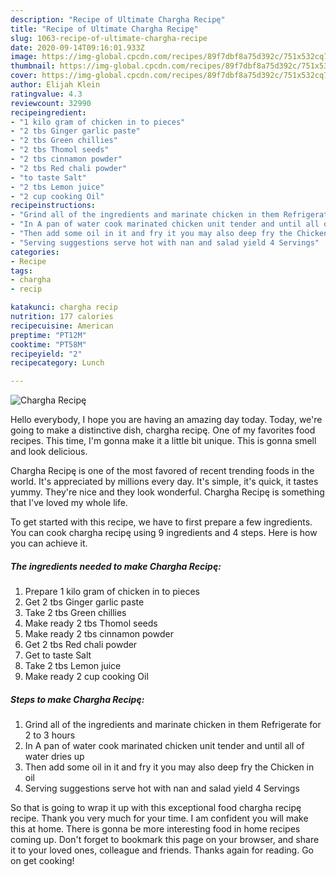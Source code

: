 ```yaml
---
description: "Recipe of Ultimate Chargha Recipę"
title: "Recipe of Ultimate Chargha Recipę"
slug: 1063-recipe-of-ultimate-chargha-recipe
date: 2020-09-14T09:16:01.933Z
image: https://img-global.cpcdn.com/recipes/89f7dbf8a75d392c/751x532cq70/chargha-recipe-recipe-main-photo.jpg
thumbnail: https://img-global.cpcdn.com/recipes/89f7dbf8a75d392c/751x532cq70/chargha-recipe-recipe-main-photo.jpg
cover: https://img-global.cpcdn.com/recipes/89f7dbf8a75d392c/751x532cq70/chargha-recipe-recipe-main-photo.jpg
author: Elijah Klein
ratingvalue: 4.3
reviewcount: 32990
recipeingredient:
- "1 kilo gram of chicken in to pieces"
- "2 tbs Ginger garlic paste"
- "2 tbs Green chillies"
- "2 tbs Thomol seeds"
- "2 tbs cinnamon powder"
- "2 tbs Red chali powder"
- "to taste Salt"
- "2 tbs Lemon juice"
- "2 cup cooking Oil"
recipeinstructions:
- "Grind all of the ingredients and marinate chicken in them Refrigerate for 2 to 3 hours"
- "In A pan of water cook marinated chicken unit tender and until all of water dries up"
- "Then add some oil in it and fry it you may also deep fry the Chicken in oil"
- "Serving suggestions serve hot with nan and salad yield 4 Servings"
categories:
- Recipe
tags:
- chargha
- recip

katakunci: chargha recip 
nutrition: 177 calories
recipecuisine: American
preptime: "PT12M"
cooktime: "PT58M"
recipeyield: "2"
recipecategory: Lunch

---
```



![Chargha Recipę](https://img-global.cpcdn.com/recipes/89f7dbf8a75d392c/751x532cq70/chargha-recipe-recipe-main-photo.jpg)

Hello everybody, I hope you are having an amazing day today. Today, we're going to make a distinctive dish, chargha recipę. One of my favorites food recipes. This time, I'm gonna make it a little bit unique. This is gonna smell and look delicious.



Chargha Recipę is one of the most favored of recent trending foods in the world. It's appreciated by millions every day. It's simple, it's quick, it tastes yummy. They're nice and they look wonderful. Chargha Recipę is something that I've loved my whole life.


To get started with this recipe, we have to first prepare a few ingredients. You can cook chargha recipę using 9 ingredients and 4 steps. Here is how you can achieve it.

<!--inarticleads1-->

##### The ingredients needed to make Chargha Recipę:

1. Prepare 1 kilo gram of chicken in to pieces
1. Get 2 tbs Ginger garlic paste
1. Take 2 tbs Green chillies
1. Make ready 2 tbs Thomol seeds
1. Make ready 2 tbs cinnamon powder
1. Get 2 tbs Red chali powder
1. Get to taste Salt
1. Take 2 tbs Lemon juice
1. Make ready 2 cup cooking Oil




<!--inarticleads2-->

##### Steps to make Chargha Recipę:

1. Grind all of the ingredients and marinate chicken in them Refrigerate for 2 to 3 hours
1. In A pan of water cook marinated chicken unit tender and until all of water dries up
1. Then add some oil in it and fry it you may also deep fry the Chicken in oil
1. Serving suggestions serve hot with nan and salad yield 4 Servings




So that is going to wrap it up with this exceptional food chargha recipę recipe. Thank you very much for your time. I am confident you will make this at home. There is gonna be more interesting food in home recipes coming up. Don't forget to bookmark this page on your browser, and share it to your loved ones, colleague and friends. Thanks again for reading. Go on get cooking!
